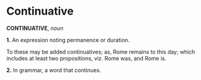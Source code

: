 # Continuative

**CONTINUATIVE**, _noun_

**1.** An expression noting permanence or duration.

To these may be added continuatives; as, Rome remains to this day; which includes at least two propositions, viz. Rome was, and Rome is.

**2.** In grammar, a word that continues.